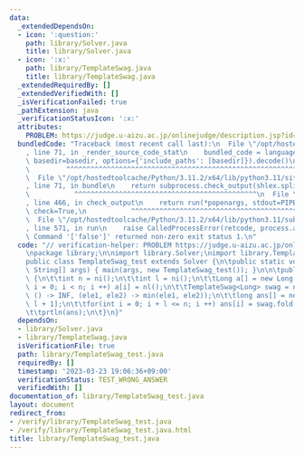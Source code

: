 ```yaml
---
data:
  _extendedDependsOn:
  - icon: ':question:'
    path: library/Solver.java
    title: library/Solver.java
  - icon: ':x:'
    path: library/TemplateSwag.java
    title: library/TemplateSwag.java
  _extendedRequiredBy: []
  _extendedVerifiedWith: []
  _isVerificationFailed: true
  _pathExtension: java
  _verificationStatusIcon: ':x:'
  attributes:
    PROBLEM: https://judge.u-aizu.ac.jp/onlinejudge/description.jsp?id=DSL_3_D
  bundledCode: "Traceback (most recent call last):\n  File \"/opt/hostedtoolcache/Python/3.11.2/x64/lib/python3.11/site-packages/onlinejudge_verify/documentation/build.py\"\
    , line 71, in _render_source_code_stat\n    bundled_code = language.bundle(stat.path,\
    \ basedir=basedir, options={'include_paths': [basedir]}).decode()\n          \
    \         ^^^^^^^^^^^^^^^^^^^^^^^^^^^^^^^^^^^^^^^^^^^^^^^^^^^^^^^^^^^^^^^^^^^^^^^^^^^^^^^^^\n\
    \  File \"/opt/hostedtoolcache/Python/3.11.2/x64/lib/python3.11/site-packages/onlinejudge_verify/languages/user_defined.py\"\
    , line 71, in bundle\n    return subprocess.check_output(shlex.split(command))\n\
    \           ^^^^^^^^^^^^^^^^^^^^^^^^^^^^^^^^^^^^^^^^^^^^^\n  File \"/opt/hostedtoolcache/Python/3.11.2/x64/lib/python3.11/subprocess.py\"\
    , line 466, in check_output\n    return run(*popenargs, stdout=PIPE, timeout=timeout,\
    \ check=True,\n           ^^^^^^^^^^^^^^^^^^^^^^^^^^^^^^^^^^^^^^^^^^^^^^^^^^^^^^^^^\n\
    \  File \"/opt/hostedtoolcache/Python/3.11.2/x64/lib/python3.11/subprocess.py\"\
    , line 571, in run\n    raise CalledProcessError(retcode, process.args,\nsubprocess.CalledProcessError:\
    \ Command '['false']' returned non-zero exit status 1.\n"
  code: "// verification-helper: PROBLEM https://judge.u-aizu.ac.jp/onlinejudge/description.jsp?id=DSL_3_D\n\
    \npackage library;\n\nimport library.Solver;\nimport library.TemplateSwag;\n\n\
    public class TemplateSwag_test extends Solver {\n\tpublic static void main(final\
    \ String[] args) { main(args, new TemplateSwag_test()); }\n\n\tpublic void solve()\
    \ {\n\t\tint n = ni();\n\t\tint l = ni();\n\t\tLong a[] = new Long[n];\n\t\tfor(int\
    \ i = 0; i < n; i ++) a[i] = nl();\n\t\tTemplateSwag<Long> swag = new TemplateSwag<>(a,\
    \ () -> INF, (ele1, ele2) -> min(ele1, ele2));\n\t\tlong ans[] = new long[n -\
    \ l + 1];\n\t\tfor(int i = 0; i + l <= n; i ++) ans[i] = swag.fold(i, i + l);\n\
    \t\tprtln(ans);\n\t}\n}"
  dependsOn:
  - library/Solver.java
  - library/TemplateSwag.java
  isVerificationFile: true
  path: library/TemplateSwag_test.java
  requiredBy: []
  timestamp: '2023-03-23 19:06:36+09:00'
  verificationStatus: TEST_WRONG_ANSWER
  verifiedWith: []
documentation_of: library/TemplateSwag_test.java
layout: document
redirect_from:
- /verify/library/TemplateSwag_test.java
- /verify/library/TemplateSwag_test.java.html
title: library/TemplateSwag_test.java
---
```

